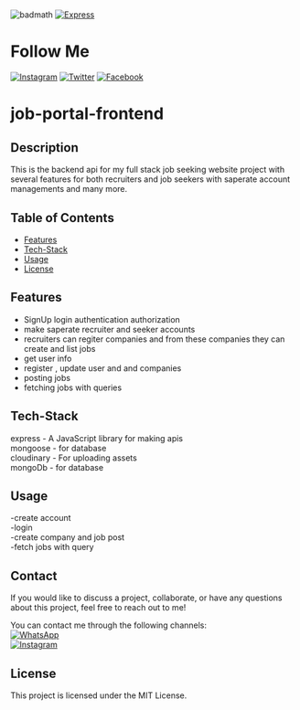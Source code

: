 # <job-portal-backcend>


![badmath](https://img.shields.io/github/languages/top/lernantino/badmath)
[![Express](https://img.shields.io/badge/Express-4.x-green?logo=express&logoColor=white)](https://expressjs.com/)

# Follow Me
[![Instagram](https://img.shields.io/badge/Instagram-follow%20me-blue?logo=instagram&logoColor=white)](https://www.instagram.com/i._.4bdull4h?igsh=OHpxeHZ1dHQxOTls)
[![Twitter](https://img.shields.io/badge/Twitter-follow%20me-blue?logo=twitter&logoColor=white)](https://x.com/M_Abdullah419?t=pPA8rSfnOagO2rf6i6RZyg&s=09)
[![Facebook](https://img.shields.io/badge/Facebook-follow%20me-blue?logo=facebook&logoColor=white)](https://www.facebook.com/abdullah.rafique.5891?mibextid=ZbWKwL)

# job-portal-frontend
## Description  

This is the backend api for my full stack job seeking website project with several features for both recruiters and job seekers with saperate account managements and many more.


## Table of Contents

- [Features](#Features)
- [Tech-Stack](#Tech-Stack)
- [Usage](#Usage)
- [License](#License)

## Features
 
- SignUp login authentication authorization  
- make saperate recruiter and seeker accounts  
- recruiters can regiter companies and from these companies they can create and list jobs  
- get user info  
- register , update user and and companies  
- posting jobs     
- fetching jobs with queries       

## Tech-Stack

express - A JavaScript library for making apis  
mongoose - for database    
cloudinary - For uploading assets    
mongoDb - for database


## Usage
-create account  
-login  
-create company and job post  
-fetch jobs with query  


## Contact

If you would like to discuss a project, collaborate, or have any questions about this project, feel free to reach out to me!

You can contact me through the following channels:  
[![WhatsApp](https://img.shields.io/badge/WhatsApp-contact%20me-green?logo=whatsapp&logoColor=white)](https://wa.link/23a6xv)  
[![Instagram](https://img.shields.io/badge/Instagram-contact%20me-blue?logo=instagram&logoColor=white)](https://www.instagram.com/i._.4bdull4h?igsh=OHpxeHZ1dHQxOTls)  



## License

This project is licensed under the MIT License.
